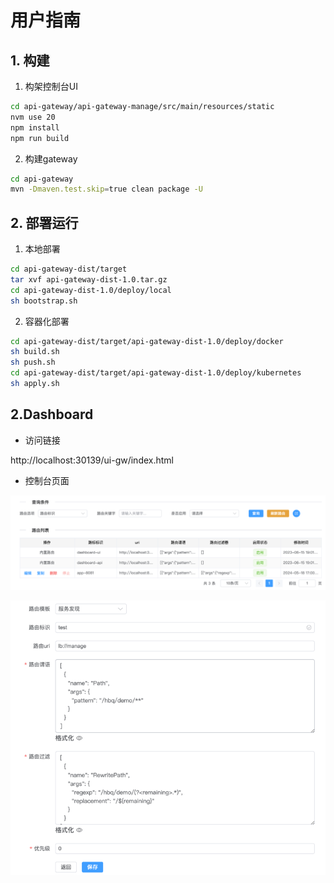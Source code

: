 # 用户指南



## 1. 构建

1. 构架控制台UI

```bash
cd api-gateway/api-gateway-manage/src/main/resources/static
nvm use 20
npm install
npm run build
```



2. 构建gateway

```bash
cd api-gateway
mvn -Dmaven.test.skip=true clean package -U
```



## 2. 部署运行

1. 本地部署

```bash
cd api-gateway-dist/target
tar xvf api-gateway-dist-1.0.tar.gz
cd api-gateway-dist-1.0/deploy/local
sh bootstrap.sh
```



2. 容器化部署

```bash
cd api-gateway-dist/target/api-gateway-dist-1.0/deploy/docker
sh build.sh
sh push.sh
cd api-gateway-dist/target/api-gateway-dist-1.0/deploy/kubernetes
sh apply.sh
```



## 2.Dashboard



- 访问链接

http://localhost:30139/ui-gw/index.html



- 控制台页面

![image-20230616174659448](api-gateway-dist/src/main/resources/assets/image-20230616174659448.png)



![image-20230616174738081](api-gateway-dist/src/main/resources/assets/image-20230616174738081.png)
